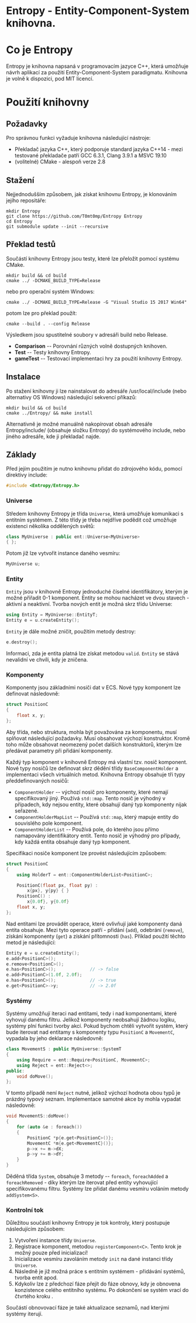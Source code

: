 ﻿# Entropy - Entity-Component-System knihovna.

# Co je Entropy

Entropy je knihovna napsaná v programovacím jazyce C++, která umožňuje návrh aplikací za použití Entity-Component-System paradigmatu. Knihovna je volně k dispozici, pod MIT licencí. 

# Použití knihovny

## Požadavky

Pro správnou funkci vyžaduje knihovna následující nástroje: 
 - Překladač jazyka C++, který podporuje standard jazyka C++14 - mezi testované překladače patří GCC 6.3.1, Clang 3.9.1 a MSVC 19.10
 - (volitelné) CMake - alespoň verze 2.8

## Stažení

Nejjednodušším způsobem, jak získat knihovnu Entropy, je klonováním jejího repositáře:

```
mkdir Entropy
git clone https://github.com/T0mt0mp/Entropy Entropy
cd Entropy
git submodule update --init --recursive
```

## Překlad testů

Součástí knihovny Entropy jsou testy, které lze přeložit pomocí systému CMake. 

```
mkdir build && cd build
cmake ../ -DCMAKE_BUILD_TYPE=Release
```
nebo pro operační systém Windows:
```
cmake ../ -DCMAKE_BUILD_TYPE=Release -G "Visual Studio 15 2017 Win64"
```
potom lze pro překlad použít:
```
cmake --build . --config Release
```

Výsledkem jsou spustitelné soubory v adresáři build nebo Release.
 - **Comparison** -- Porovnání různých volně dostupných knihoven.
 - **Test** -- Testy knihovny Entropy.
 - **gameTest** -- Testovací implementaci hry za použití knihovny Entropy.

## Instalace

Po stažení knihovny ji lze nainstalovat do adresáře /usr/local/include (nebo alternativy OS Windows) následující sekvencí příkazů: 

```
mkdir build && cd build
cmake ../Entropy/ && make install
```

Alternativně je možné manuálně nakopírovat obsah adresáře Entropy/include/ (obsahuje složku Entropy) do systémového include, nebo jiného adresáře, kde ji překladač najde.

## Základy

Před jejím použitím je nutno knihovnu přidat do zdrojového kódu, pomocí direktivy include:

```C++
#include <Entropy/Entropy.h>
```

### Universe

Středem knihovny Entropy je třída `Universe`, která umožňuje komunikaci s entitním systémem. Z této třídy je třeba nejdříve podědit což umožňuje existenci několika oddělených světů:

```C++
class MyUniverse : public ent::Universe<MyUniverse>
{ };
```

Potom již lze vytvořit instance daného vesmíru:

```C++
MyUniverse u;
```

### Entity

`Entity` jsou v knihovně Entropy jednoduché číselné identifikátory, kterým je možné přiřadit 0-1 komponent. Entity se mohou nacházet ve dvou stavech - aktivní a neaktivní. Tvorba nových entit je možná skrz třídu Universe:

```C++
using Entity = MyUniverse::EntityT;
Entity e = u.createEntity();
```

`Entity` je dále možné zničit, použitím metody destroy:
```C++
e.destroy();
```

Informaci, zda je entita platná lze získat metodou `valid`. `Entity` se stává nevalidní ve chvíli, kdy je zničena.

### Komponenty

Komponenty jsou základními nosiči dat v ECS. Nové typy komponent lze definovat následovně:

```C++
struct PositionC
{
    float x, y;
};
```

Aby třída, nebo struktura, mohla být považována za komponentu, musí splňovat následující požadavky. Musí obsahovat výchozí konstruktor. Kromě toho může obsahovat neomezený počet dalších konstruktorů, kterým lze předávat parametry při přidání komponenty. 

Každý typ komponent v knihovně Entropy má vlastní tzv. nosič komponent. Nové typy nosičů lze definovat skrz dědění třídy `BaseComponentHolder` a implementaci všech virtuálních metod. Knihovna Entropy obsahuje tři typy předdefinovaných nosičů:

 - `ComponentHolder` -- výchozí nosič pro komponenty, které nemají specifikovaný jiný. Používá `std::map`. Tento nosič je výhodný v případech, kdy nejsou entity, které obsahují daný typ komponenty nijak seřazené.
 - `ComponentHolderMapList` -- Používá `std::map`, který mapuje entity do souvislého pole komponent.
 - `ComponentHolderList` -- Používá pole, do kterého jsou přímo namapovány identifikátory entit. Tento nosič je výhodný pro případy, kdy každá entita obsahuje daný typ komponent.

Specifikaci nosiče komponent lze provést následujícím způsobem:

```C++
struct PositionC
{
    using HolderT = ent::ComponentHolderList<PositionC>;

    PositionC(float px, float py) :
        x{px}, y{py} { }
    PositionC() : 
        x{0.0f}, y{0.0f}
    float x, y;
};
```

Nad entitami lze provádět operace, které ovlivňují jaké komponenty daná entita obsahuje. Mezi tyto operace patří - přidání (`add`), odebrání (`remove`), získání komponenty (`get`) a získání přítomnosti (`has`). Příklad použití těchto metod je následující:

```C++
Entity e = u.createEntity();
e.add<PositionC>();
e.remove<PositionC>();
e.has<PositionC>();             // -> false
e.add<PositionC>(1.0f, 2.0f);
e.has<PositionC>();             // -> true
e.get<PositionC>->y;            // -> 2.0f
```

### Systémy

Systémy umožňují iteraci nad entitami, tedy i nad komponentami, které vyhovují danému filtru. Jelikož komponenty neobsahují žádnou logiku, systémy plní funkci tvorby akcí. Pokud bychom chtěli vytvořit systém, který bude iterovat nad entitamy s komponenty typu `PositionC` a `MovementC`, vypadala by jeho deklarace následovně:

```C++
class MovementS : public MyUniverse::SystemT
{
    using Require = ent::Require<PositionC, MovementC>;
    using Reject = ent::Reject<>;
public:
    void doMove();
};
```

V tomto případě není `Reject` nutné, jelikož výchozí hodnota obou typů je prázdný typový seznam. Implementace samotné akce by mohla vypadat následovně:

```C++
void MovementS::doMove()
{
    for (auto &e : foreach())
    {
        PositionC *p{e.get<PositionC>()};
        MovementC *m{e.get<MovementC}()};
        p->x += m->dX;
        p->y += m->dY;
    }
}
```

Děděná třída `System`, obsahuje 3 metody -- `foreach`, `foreachAdded` a `foreachRemoved` - díky kterým lze iterovat před entity vyhovující specifikovanému filtru. Systémy lze přidat danému vesmíru voláním metody `addSystem<S>`.

### Kontrolní tok

Důležitou součástí knihovny Entropy je tok kontroly, který postupuje následujícím způsobem: 
1. Vytvoření instance třídy `Universe`.
2. Registrace komponent, metodou `registerComponent<C>`. Tento krok je možný pouze před inicializací!
3. Inicializace vesmíru zavoláním metody `init` na dané instanci třídy `Universe`.
4. Následně je již možná práce s entitním systémem - přidávání systémů, tvorba entit apod. 
5. Kdykoliv lze z předchozí fáze přejít do fáze obnovy, kdy je obnovena konzistence celého entitního systému. Po dokončení se systém vrací do čtvrtého kroku .

Součástí obnovovací fáze je také aktualizace seznamů, nad kterými systémy iterují. 
